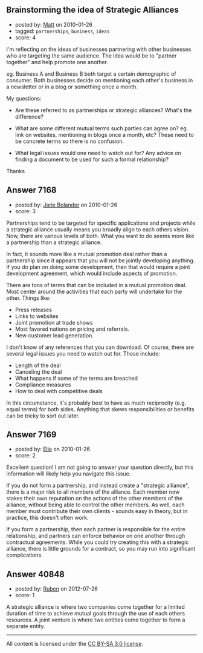 ## Brainstorming the idea of Strategic Alliances

- posted by: [Matt](https://stackexchange.com/users/-1/1653-matt) on 2010-01-26
- tagged: `partnerships`, `business`, `ideas`
- score: 4

I'm reflecting on the ideas of businesses partnering with other businesses who are targeting the same audience. The idea would be to "partner together" and help promote one another. 

eg. Business A and Business B both target a certain demographic of consumer. Both businesses decide on mentioning each other's business in a newsletter or in a blog or something once a month. 

My questions:

- Are these referred to as partnerships or strategic alliances? What's the difference?

- What are some different mutual terms such parties can agree on? eg. link on websites, mentioning in blogs once a month, etc? These need to be concrete terms so there is no confusion.

- What legal issues would one need to watch out for? Any advice on finding a document to be used for such a formal relationship?

Thanks


## Answer 7168

- posted by: [Jarie Bolander](https://stackexchange.com/users/-1/585-jarie-bolander) on 2010-01-26
- score: 3

Partnerships tend to be targeted for specific applications and projects while a strategic alliance usually means you broadly align to each others vision. Now, there are various levels of both. What you want to do seems more like a partnership than a strategic alliance.

In fact, it sounds more like a mutual promotion deal rather than a partnership since it appears that you will not be jointly developing anything. If you do plan on doing some development, then that would require a joint development agreement, which would include aspects of promotion.

There are tons of terms that can be included in a mutual promotion deal. Most center around the activities that each party will undertake for the other. Things like:

 - Press releases
 - Links to websites
 - Joint promotion at trade shows
 - Most favored nations on pricing and referrals.
 - New customer lead generation.

I don't know of any references that you can download. Of course, there are several legal issues you need to watch out for. Those include:

 - Length of the deal
 - Canceling the deal
 - What happens if some of the terms are breached
 - Compliance measures
 - How to deal with competitive deals

In this circumstance, it's probably best to have as much reciprocity (e.g. equal terms) for both sides. Anything that skews responsibilities or benefits can be tricky to sort out later.




## Answer 7169

- posted by: [Elie](https://stackexchange.com/users/-1/1752-elie) on 2010-01-26
- score: 2

Excellent question! I am not going to answer your question directly, but this information will likely help you navigate this issue.

If you do not form a partnership, and instead create a "strategic alliance", there is a major risk to all members of the alliance. Each member now stakes their own reputation on the actions of the other members of the alliance, without being able to control the other members. As well, each member must contribute their own clients - sounds easy in theory, but in practice, this doesn't often work.

If you form a partnership, then each partner is responsible for the entire relationship, and partners can enforce behavior on one another through contractual agreements. While you could try creating this with a strategic alliance, there is little grounds for a contract, so you may run into significant complications.


## Answer 40848

- posted by: [Ruben](https://stackexchange.com/users/-1/18949-ruben) on 2012-07-26
- score: 1

A strategic alliance is where two companies come together for a limited duration of time to achieve  mutual goals through the use of each others resources. A joint venture is where two entities come together to form a separate entity.



---

All content is licensed under the [CC BY-SA 3.0 license](https://creativecommons.org/licenses/by-sa/3.0/).
